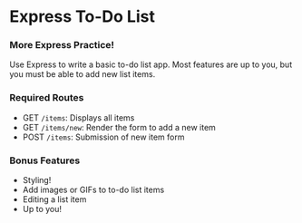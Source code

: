 # Express To-Do List

### More Express Practice!

Use Express to write a basic to-do list app. Most features are up to you, but you must be able to add new list items.

### Required Routes

* GET `/items`: Displays all items
* GET `/items/new`: Render the form to add a new item
* POST `/items`: Submission of new item form

### Bonus Features

* Styling!
* Add images or GIFs to to-do list items
* Editing a list item
* Up to you!
